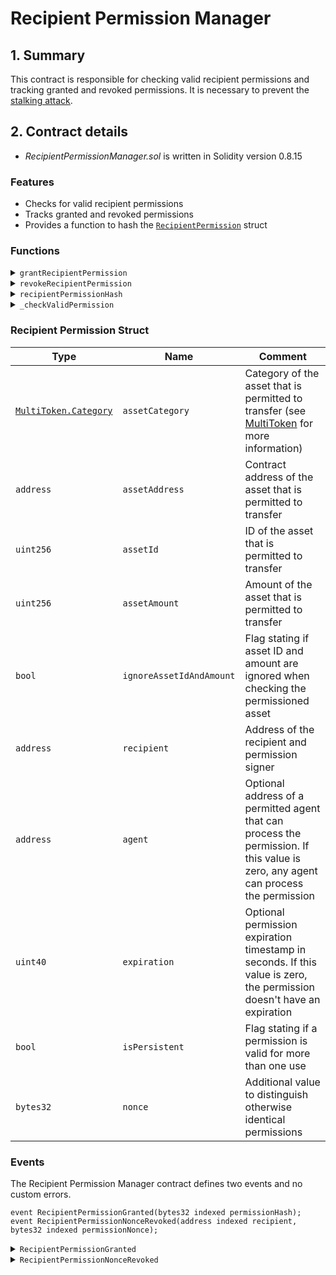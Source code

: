 # Recipient Permission Manager

## 1. Summary

This contract is responsible for checking valid recipient permissions and tracking granted and revoked permissions. It is necessary to prevent the [stalking attack](../../security-considerations.md#stalking-attack).&#x20;

## 2. Contract details

* _RecipientPermissionManager.sol_ is written in Solidity version 0.8.15

### Features

* Checks for valid recipient permissions
* Tracks granted and revoked permissions
* Provides a function to hash the [`RecipientPermission`](recipient-permission-manager.md#recipient-permission-struct) struct

### Functions

<details>

<summary><code>grantRecipientPermission</code></summary>

#### Overview

A function to grant an on-chain recipient permission.&#x20;

This function takes one argument supplied by the caller:

* `RecipientPermission calldata`**`permission`** - The [recipient permission struct](recipient-permission-manager.md#recipient-permission-struct)

#### Implementation

```solidity
function grantRecipientPermission(RecipientPermission calldata permission) external {
	// Check that caller is permission signer
	require(msg.sender == permission.recipient, "Sender is not permission recipient");

	bytes32 permissionHash = recipientPermissionHash(permission);

	// Check that permission is not have been granted
	require(grantedPermissions[permissionHash] == false, "Recipient permission is granted");

	// Check that permission is not have been revoked
	require(revokedPermissionNonces[msg.sender][permission.nonce] == false, "Recipient permission nonce is revoked");

	// Grant permission
	grantedPermissions[permissionHash] = true;

	// Emit event
	emit RecipientPermissionGranted(permissionHash);
}
```

</details>

<details>

<summary><code>revokeRecipientPermission</code></summary>

#### Overview

A function to revoke permissions.&#x20;

This function takes one argument supplied by the caller:

* `bytes32`**`permissionNonce`** - A [nonce](recipient-permission-manager.md#recipient-permission-struct) of the permission being revoked for the caller

#### Implementation

```solidity
function revokeRecipientPermission(bytes32 permissionNonce) external {
	// Check that permission is has not been revoked
	require(
		revokedPermissionNonces[msg.sender][permissionNonce] == false,
		"Recipient permission nonce is revoked"
	);

	// Revoke permission
	revokedPermissionNonces[msg.sender][permissionNonce] = true;

	// Emit event
	emit RecipientPermissionNonceRevoked(msg.sender, permissionNonce);
}
```

</details>

<details>

<summary><code>recipientPermissionHash</code></summary>

#### Overview

A function to hash a permission struct using `keccak256`.

This function takes one argument supplied by the caller:

* `RecipientPermission memory`**`permission`** - The [recipient permission struct](recipient-permission-manager.md#recipient-permission-struct)

#### Implementation

```solidity
function recipientPermissionHash(RecipientPermission memory permission) public view returns (bytes32) {
	return keccak256(abi.encodePacked(
		"\x19\x01",
		// Domain separator is composing to prevent replay attack in case of an Ethereum fork
		keccak256(abi.encode(
			keccak256("EIP712Domain(string name,string version,uint256 chainId,address verifyingContract)"),
			keccak256(bytes("AssetTransferRights")),
			keccak256(bytes("0.1")),
			block.chainid,
			address(this)
		)),
		keccak256(abi.encode(
			RECIPIENT_PERMISSION_TYPEHASH,
			permission.assetCategory,
			permission.assetAddress,
			permission.assetId,
			permission.assetAmount,
			permission.ignoreAssetIdAndAmount,
			permission.recipient,
			permission.expiration,
			permission.isPersistent,
			permission.nonce
		))
	));
}
```

</details>

<details>

<summary><code>_checkValidPermission</code></summary>

#### Overview

An internal function that verifies the validity of supplied permission and marks it as used.

This function takes four arguments supplied by the ATR Module:

* `address`**`sender`** - Address of the account that is sending the asset
* `MultiToken.Asset memory`**`asset`** -  An asset struct (see [MultiToken](../../../../libraries/multitoken.md))
* `RecipientPermission memory`**`permission`** - The [recipient permission struct](recipient-permission-manager.md#recipient-permission-struct)
* `bytes calldata`**`permissionSignature`** -  [EIP-712](https://github.com/ethereum/EIPs/blob/master/EIPS/eip-712.md) [raw signature](https://docs.ethers.io/v5/api/signer/#Signer-signTypedData) of the recipient permission struct. This signature is not required if the permission was granted on-chain

#### Implementation

```solidity
function _useValidPermission(
	address sender,
	MultiToken.Asset memory asset,
	RecipientPermission memory permission,
	bytes calldata permissionSignature
) internal {
	// Check that permission is not expired
	uint40 expiration = permission.expiration;
	require(expiration == 0 || block.timestamp < expiration, "Recipient permission is expired");

	// Check permitted agent
	address agent = permission.agent;
	require(agent == address(0) || sender == agent, "Caller is not permitted agent");

	// Check correct asset
	require(permission.assetCategory == asset.category, "Invalid permitted asset");
	require(permission.assetAddress == asset.assetAddress, "Invalid permitted asset");
	// Check id and amount if ignore flag is false
	if (permission.ignoreAssetIdAndAmount == false) {
		require(permission.assetId == asset.id, "Invalid permitted asset");
		require(permission.assetAmount == asset.amount, "Invalid permitted asset");
	} // Skip id and amount check if ignore flag is true

	// Check that permission nonce is not revoked
	address recipient = permission.recipient;
	bytes32 nonce = permission.nonce;
	require(revokedPermissionNonces[recipient][nonce] == false, "Recipient permission nonce is revoked");

	// Compute EIP-712 structured data hash
	bytes32 permissionHash = recipientPermissionHash(permission);

	// Check that permission is granted
	// Via on-chain tx, EIP-1271 or off-chain signature
	if (grantedPermissions[permissionHash] == true) {
		// Permission is granted on-chain, no need to check signature
	} else if (recipient.code.length > 0) {
		// Check that permission is valid
		require(IERC1271(recipient).isValidSignature(permissionHash, permissionSignature) == EIP1271_VALID_SIGNATURE, "Signature on behalf of contract is invalid");
	} else {
		// Check that permission signature is valid
		require(ECDSA.recover(permissionHash, permissionSignature) == recipient, "Permission signer is not stated as recipient");
	}

	// Mark used permission nonce as revoked if not persistent
	if (permission.isPersistent == false) {
		revokedPermissionNonces[recipient][nonce] = true;

		emit RecipientPermissionNonceRevoked(recipient, nonce);
	}

}
```

</details>

### Recipient Permission Struct

| Type                                                                      | Name                     | Comment                                                                                                                            |
| ------------------------------------------------------------------------- | ------------------------ | ---------------------------------------------------------------------------------------------------------------------------------- |
| [`MultiToken.Category`](../../../../libraries/multitoken.md#asset-struct) | `assetCategory`          | Category of the asset that is permitted to transfer (see [MultiToken](../../../../libraries/multitoken.md) for more information)   |
| `address`                                                                 | `assetAddress`           | Contract address of the asset that is permitted to transfer                                                                        |
| `uint256`                                                                 | `assetId`                | ID of the asset that is permitted to transfer                                                                                      |
| `uint256`                                                                 | `assetAmount`            | Amount of the asset that is permitted to transfer                                                                                  |
| `bool`                                                                    | `ignoreAssetIdAndAmount` | Flag stating if asset ID and amount are ignored when checking the permissioned asset                                               |
| `address`                                                                 | `recipient`              | Address of the recipient and permission signer                                                                                     |
| `address`                                                                 | `agent`                  | Optional address of a permitted agent that can process the permission. If this value is zero, any agent can process the permission |
| `uint40`                                                                  | `expiration`             | Optional permission expiration timestamp in seconds. If this value is zero, the permission doesn't have an expiration              |
| `bool`                                                                    | `isPersistent`           | Flag stating if a permission is valid for more than one use                                                                        |
| `bytes32`                                                                 | `nonce`                  | Additional value to distinguish otherwise identical permissions                                                                    |

### Events

The Recipient Permission Manager contract defines two events and no custom errors.&#x20;

```solidity
event RecipientPermissionGranted(bytes32 indexed permissionHash);
event RecipientPermissionNonceRevoked(address indexed recipient, bytes32 indexed permissionNonce);
```

<details>

<summary><code>RecipientPermissionGranted</code></summary>

RecipientPermissionGranted event is emitted when on-chain recipient permission is granted.&#x20;

This event has one parameter:

* `bytes32 indexed`**`permissionHash`** - Hash of the recipient permission struct returned by the recipientPermissionHash function

</details>

<details>

<summary><code>RecipientPermissionNonceRevoked</code></summary>

RecipientPermissionNonceRevoked event is emitted when a recipient revokes previously granted permission.&#x20;

This event has two parameters:

* `address indexed`**`recipient`** - Address of the recipient who revoked the permission
* `bytes32 indexed`**`permissionNonce`** - Nonce of the revoked permission (see RecipientPermission struct for more information)

</details>
